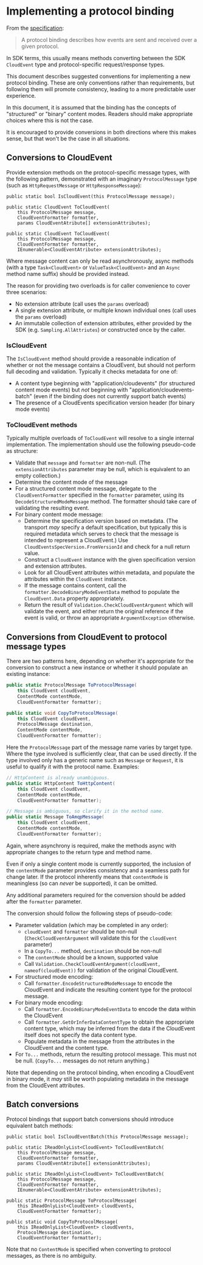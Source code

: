 # Implementing a protocol binding

From the [specification](https://github.com/cloudevents/spec/blob/main/cloudevents/spec.md#protocol-binding):

> A protocol binding describes how events are sent and received over a given protocol.

In SDK terms, this usually means methods converting between
the SDK `CloudEvent` type and protocol-specific request/response
types.

This document describes suggested conventions for implementing a new
protocol binding. These are only conventions rather than
requirements, but following them will promote consistency, leading
to a more predictable user experience.

In this document, it is assumed that the binding has the concepts
of "structured" or "binary" content modes. Readers should
make appropriate choices where this is not the case.

It is encouraged to provide conversions in both directions where
this makes sense, but that won't be the case in all situations.

## Conversions to CloudEvent

Provide extension methods on the protocol-specific message types,
with the following pattern, demonstrated with an imaginary
`ProtocolMessage` type (such as `HttpRequestMessage` or
`HttpResponseMessage`):

```
public static bool IsCloudEvent(this ProtocolMessage message);

public static CloudEvent ToCloudEvent(
    this ProtocolMessage message,
    CloudEventFormatter formatter,
    params CloudEventAtribute[] extensionAttributes);

public static CloudEvent ToCloudEvent(
    this ProtocolMessage message,
    CloudEventFormatter formatter,
    IEnumerable<CloudEventAtribute> extensionAttributes);
```

Where message content can only be read asynchronously, async methods
(with a type `Task<CloudEvent>` or `ValueTask<CloudEvent>` and an
`Async` method name suffix) should be provided instead.

The reason for providing two overloads is for caller convenience to
cover three scenarios:

- No extension attribute (call uses the `params` overload)
- A single extension attribute, or multiple known individual ones
  (call uses the `params` overload)
- An immutable collection of extension attributes, either provided by
  the SDK (e.g. `Sampling.AllAttriutes`) or constructed once by the
  caller.

### IsCloudEvent

The `IsCloudEvent` method should provide a reasonable indication of
whether or not the message contains a CloudEvent, but should not
perform full decoding and validation. Typically it checks metadata
for one of:

- A content type beginning with "application/cloudevents" (for
  structured content mode events) but *not* beginning with
  "application/cloudevents-batch" (even if the binding does not
  currently support batch events)
- The presence of a CloudEvents specification version header (for
  binary mode events)

### ToCloudEvent methods

Typically multiple overloads of `ToCloudEvent` will resolve to a
single internal implementation. The implementation should use the
following pseudo-code as structure:

- Validate that `message` and `formatter` are non-null. (The
  `extensionAttributes` parameter may be null, which is equivalent
  to an empty collection.)
- Determine the content mode of the message
- For a structured content mode message, delegate to the
  `CloudEventFormatter` specified in the `formatter` parameter,
  using its `DecodeStructuredModeMessage` method. The formatter
  should take care of validating the resulting event.
- For binary content mode message:
  - Determine the specification version based on metadata. (The
    transport *may* specify a default specification, but typically
    this is required metadata which serves to check that the message
    is intended to represent a CloudEvent.) Use
    `CloudEventsSpecVersion.FromVersionId` and check for a null return
    value.
  - Construct a `CloudEvent` instance with the given specification
    version and extension attributes.
  - Look for all CloudEvent attributes within metadata, and populate
    the attributes within the `CloudEvent` instance.
  - If the message contains content, call the
    `formatter.DecodeBinaryModeEventData` method to populate the
    `CloudEvent.Data` property appropriately.
  - Return the result of `Validation.CheckCloudEventArgument` which
    will validate the event, and either return the original reference if
    the event is valid, or throw an appropriate `ArgumentException`
    otherwise.

## Conversions from CloudEvent to protocol message types

There are two patterns here, depending on whether it's appropriate
for the conversion to construct a new instance or whether it should
populate an existing instance:

```csharp
public static ProtocolMessage ToProtocolMessage(
    this CloudEvent cloudEvent,
    ContentMode contentMode,
    CloudEventFormatter formatter);

public static void CopyToProtocolMessage(
    this CloudEvent cloudEvent,
    ProtocolMessage destination,
    ContentMode contentMode,
    CloudEventFormatter formatter);
```

Here the `ProtocolMessage` part of the message name varies by target
type. Where the type involved is sufficiently clear, that can be
used directly. If the type involved only has a generic name such as
`Message` or `Request`, it is useful to qualify it with the protocol
name. Examples:

```csharp
// HttpContent is already unambiguous.
public static HttpContent ToHttpContent(
    this CloudEvent cloudEvent,
    ContentMode contentMode,
    CloudEventFormatter formatter);

// Message is ambiguous, so clarify it in the method name.
public static Message ToAmqpMessage(
    this CloudEvent cloudEvent,
    ContentMode contentMode,
    CloudEventFormatter formatter);
```

Again, where asynchrony is required, make the methods async with
appropriate changes to the return type and method name.

Even if only a single content mode is currently supported, the
inclusion of the `contentMode` parameter provides consistency and a
seamless path for change later. If the protocol inherently means
that `contentMode` is meaningless (so can *never* be supported), it
can be omitted.

Any additional parameters required for the conversion should be
added after the `formatter` parameter.

The conversion should follow the following steps of pseudo-code:

- Parameter validation (which may be completed in any order):
  - `cloudEvent` and `formatter` should be non-null
    (`CheckCloudEventArgument` will validate this for the `cloudEvent` parameter)
  - In a `CopyTo...` method, `destination` should be non-null
  - The `contentMode` should be a known, supported value
  - Call `Validation.CheckCloudEventArgument(cloudEvent, nameof(cloudEvent))`
    for validation of the original CloudEvent.
- For structured mode encoding:
  - Call `formatter.EncodeStructuredModeMessage` to encode
    the CloudEvent and indicate the resulting content type
    for the protocol message.
- For binary mode encoding:
  - Call `formatter.EncodeBinaryModeEventData` to encode
    the data within the CloudEvent
  - Call `formatter.GetOrInferDataContentType` to obtain the
    appropriate content type, which may be inferred from the
    data if the CloudEvent itself does not specify the data content type.
  - Populate metadata in the message from the attributes in the
    CloudEvent and the content type.
- For `To...` methods, return the resulting protocol message.
  This must not be null. (`CopyTo...` messages do not return
  anything.)

Note that depending on the protocol binding, when encoding a CloudEvent
in binary mode, it *may* still be worth populating metadata in the
message from the CloudEvent attributes.

## Batch conversions

Protocol bindings that support batch conversions should introduce
equivalent batch methods:

```
public static bool IsCloudEventBatch(this ProtocolMessage message);

public static IReadOnlyList<CloudEvent> ToCloudEventBatch(
    this ProtocolMessage message,
    CloudEventFormatter formatter,
    params CloudEventAtribute[] extensionAttributes);

public static IReadOnlyList<CloudEvent> ToCloudEventBatch(
    this ProtocolMessage message,
    CloudEventFormatter formatter,
    IEnumerable<CloudEventAtribute> extensionAttributes);

public static ProtocolMessage ToProtocolMessage(
    this IReadOnlyList<CloudEvent> cloudEvents,
    CloudEventFormatter formatter);

public static void CopyToProtocolMessage(
    this IReadOnlyList<CloudEvent> cloudEvents,
    ProtocolMessage destination,
    CloudEventFormatter formatter);
```

Note that no `ContentMode` is specified when converting to protocol
messages, as there is no ambiguity.
